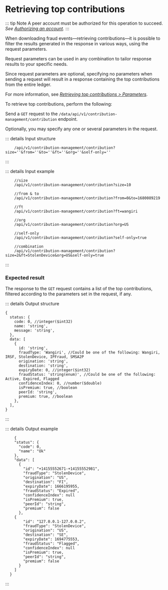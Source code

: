 # Retrieving top contributions

::: tip Note A peer account must be authorized for this operation to succeed. _See [Authorizing an account](Authorizing_an_account.md)._ :::

When downloading fraud events—retrieving contributions—it is possible to filter the results generated in the response in various ways, using the request parameters.

Request parameters can be used in any combination to tailor response results to your specific needs.

Since request parameters are optional, specifying no parameters when sending a request will result in a response containing the top contributions from the entire ledger.

For more information, see [_Retrieving top contributions > Parameters_](/API_Specification/contribution-controller/Retrieving_top_contributions.md).

To retrieve top contributions, perform the following:

Send a `GET` request to the `/data/api/v1/contribution-management/contribution` endpoint.

Optionally, you may specify any one or several parameters in the request.

::: details Input structure

```json5
    /api/v1/contribution-management/contribution?size=''&from=''&to=''&ft=''&org=''&self-only=''
```

:::

::: details Input example

```json5
    //size
    /api/v1/contribution-management/contribution?size=10

    //from & to
    /api/v1/contribution-management/contribution?from=0&to=1680089219

    //ft
    /api/v1/contribution-management/contribution?ft=wangiri

    //org
    /api/v1/contribution-management/contribution?org=US

    //self-only
    /api/v1/contribution-management/contribution?self-only=true

    //combination
    /api/v1/contribution-management/contribution?size=2&ft=StolenDevice&org=US&self-only=true
```

:::

### Expected result

The response to the `GET` request contains a list of the top contributions, filtered according to the parameters set in the request, if any.

::: details Output structure

```json5
{
  status: {
    code: 0, //integer($int32)
    name: 'string',
    message: 'string',
  },
  data: [
    {
      id: 'string',
      fraudType: 'Wangiri', //Could be one of the following: Wangiri, IRSF, StolenDevice, IPFraud, SMSA2P
      origination: 'string',
      destination: 'string',
      expiryDate: 0, //integer($int32)
      fraudStatus: 'string(enum)', //Could be one of the following: Active, Expired, Flagged
      confidenceIndex: 0, //number($double)
      isPremium: true, //boolean
      peerId: 'string',
      premium: true, //boolean
    },
  ],
}
```

:::

::: details Output example

```json5
    {
    "status": {
      "code": 0,
      "name": "Ok"
    },
    "data": [
      {
        "id": "+14155552671-+14155552981",
        "fraudType": "StolenDevice",
        "origination": "US",
        "destination": "FI",
        "expiryDate": 1666195955,
        "fraudStatus": "Expired",
        "confidenceIndex": null
        "isPremium": true,
        "peerId": "string",
        "premium": false
      },
    {
        "id": "127.0.0.1-127.0.0.2",
        "fraudType": "StolenDevice",
        "origination": "US",
        "destination": "SE",
        "expiryDate": 1694775553,
        "fraudStatus": "Flagged",
        "confidenceIndex": null
        "isPremium": true,
        "peerId": "string",
        "premium": false
      }
    ]
  }
```

:::
